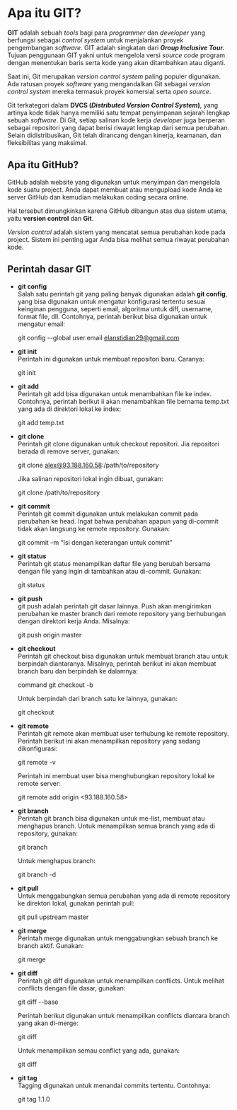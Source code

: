 #  **Apa itu GIT?**

**GIT** adalah sebuah  _tools_ bagi para _programmer_  dan  _developer_  yang berfungsi sebagai _control system_  untuk menjalankan proyek pengembangan  _software_. GIT adalah singkatan dari  _**Group Inclusive Tour.**_  Tujuan penggunaan GIT yakni untuk mengelola versi  _source code_  program dengan menentukan baris serta kode yang akan ditambahkan atau diganti.

Saat ini, Git merupakan  _version control system_  paling populer digunakan. Ada ratusan proyek  _software_  yang mengandalkan Git sebagai  _version control system_  mereka termasuk proyek komersial serta  _open source_.

Git terkategori dalam **DVCS (_Distributed Version Control System_)**, yang artinya kode tidak hanya memiliki satu tempat penyimpanan sejarah lengkap sebuah  _software_. Di Git, setiap salinan kode kerja  _developer_  juga berperan sebagai repositori yang dapat berisi riwayat lengkap dari semua perubahan. Selain didistribusikan, Git telah dirancang dengan kinerja, keamanan, dan fleksibilitas yang maksimal.

## Apa itu GitHub?

GitHub adalah website  yang digunakan untuk menyimpan dan mengelola kode suatu project. Anda dapat membuat atau mengupload kode Anda ke server  GitHub dan kemudian melakukan  coding secara online.

Hal tersebut dimungkinkan karena GitHub dibangun atas dua sistem utama, yaitu  **version control** dan  **Git**.

_Version control_  adalah sistem yang mencatat semua perubahan kode pada project. Sistem ini penting agar Anda bisa melihat semua riwayat perubahan kode.

## Perintah dasar GIT

-   **git config**  
    Salah satu perintah git yang paling banyak digunakan adalah  **git config**, yang bisa digunakan untuk mengatur konfigurasi tertentu sesuai keinginan pengguna, seperti email, algoritma untuk diff, username, format file, dll. Contohnya, perintah berikut bisa digunakan untuk mengatur email:
    
    git config --global user.email elanstidian29@gmail.com
    
-   **git init**  
    Perintah ini digunakan untuk membuat repositori baru. Caranya:
    
    git init
    
-   **git add**  
    Perintah git add bisa digunakan untuk menambahkan file ke index. Contohnya, perintah berikut ii akan menambahkan file bernama temp.txt yang ada di direktori lokal ke index:
    
    git add temp.txt
    
-   **git clone**  
    Perintah git clone digunakan untuk checkout repositori. Jia repositori berada di remove server, gunakan:
    
    git clone alex@93.188.160.58:/path/to/repository
    
    Jika salinan repositori lokal ingin dibuat, gunakan:
    
    git clone /path/to/repository
    
-   **git commit**  
    Perintah git commit digunakan untuk melakukan commit pada perubahan ke head. Ingat bahwa perubahan apapun yang di-commit tidak akan langsung ke remote repository. Gunakan:
    
    git commit –m “Isi dengan keterangan untuk commit”
    
-   **git status**  
    Perintah git status menampilkan daftar file yang berubah bersama dengan file yang ingin di tambahkan atau di-commit. Gunakan:
    
    git status
    
-   **git push**  
    git push adalah perintah git dasar lainnya. Push akan mengirimkan perubahan ke master branch dari remote repository yang berhubungan dengan direktori kerja Anda. Misalnya:
    
    git push origin master
    
-   **git checkout**  
    Perintah git checkout bisa digunakan untuk membuat branch atau untuk berpindah diantaranya. Misalnya, perintah berikut ini akan membuat branch baru dan berpindah ke dalamnya:
    
    command git checkout -b <nama-branch>
    
    Untuk berpindah dari branch satu ke lainnya, gunakan:
    
    git checkout <branch-name>
    
-   **git remote**  
    Perintah git remote akan membuat user terhubung ke remote repository. Perintah berikut ini akan menampilkan repository yang sedang dikonfigurasi:
    
    git remote -v
    
    Perintah ini membuat user bisa menghubungkan repository lokal ke remote server:
    
    git remote add origin <93.188.160.58>
    
-   **git branch**  
    Perintah git branch bisa digunakan untuk me-list, membuat atau menghapus branch. Untuk menampilkan semua branch yang ada di repository, gunakan:
    
    git branch
    
    Untuk menghapus branch:
    
    git branch -d <branch-name>
    
-   **git pull**  
    Untuk menggabungkan semua perubahan yang ada di remote repository ke direktori lokal, gunakan perintah pull:
    
    git pull upstream master
    
-   **git merge**  
    Perintah merge digunakan untuk menggabungkan sebuah branch ke branch aktif. Gunakan:
    
    git merge <nama-branch>
    
-   **git diff**  
    Perintah git diff digunakan untuk menampilkan conflicts. Untuk melihat conflicts dengan file dasar, gunakan:
    
    git diff --base <nama-file>
    
    Perintah berikut digunakan untuk menampilkan conflicts diantara branch yang akan di-merge:
    
    git diff <source-branch> <target-branch>
    
    Untuk menampilkan semau conflict yang ada, gunakan:
    
    git diff
    
-   **git tag**  
    Tagging digunakan untuk menandai commits tertentu. Contohnya:
    
    git tag 1.1.0 <insert-commitID-here>
